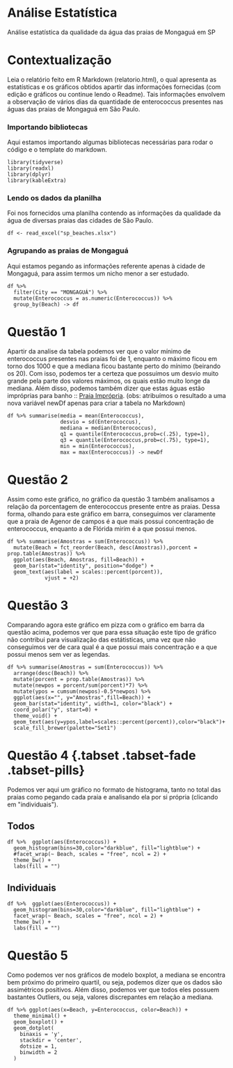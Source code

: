 # Análise Estatística
Análise estatística da qualidade da água das praias de Mongaguá em SP


# Contextualização
Leia o relatório feito em R Markdown (relatorio.html), o qual apresenta as estatísticas e os gráficos obtidos apartir das informações fornecidas (com edição e gráficos ou continue lendo o Readme). Tais informações envolvem a observação de vários dias da quantidade de enterococcus presentes nas águas das praias de Mongaguá em São Paulo.


### Importando bibliotecas
Aqui estamos importando algumas bibliotecas necessárias para rodar o código e o template do markdown.

```{r, warning=FALSE, message=FALSE}
library(tidyverse)
library(readxl)
library(dplyr)
library(kableExtra)
```

### Lendo os dados da planilha
Foi nos fornecidos uma planilha contendo as informações da qualidade da água de diversas praias das cidades de São Paulo.
```{r}
df <- read_excel("sp_beaches.xlsx")
```

### Agrupando as praias de Mongaguá
Aqui estamos pegando as informações referente apenas à cidade de Mongaguá, para assim termos um nicho menor a ser estudado.
```{r}
df %>% 
  filter(City == "MONGAGUÁ") %>% 
  mutate(Enterococcus = as.numeric(Enterococcus)) %>% 
  group_by(Beach) -> df
```

# Questão 1
Apartir da analise da tabela podemos ver que o valor mínimo de enterococcus presentes nas praias foi de 1, enquanto o máximo ficou em torno dos 1000 e que a mediana ficou bastante perto do mínimo (beirando os 20). Com isso, podemos ter a certeza que possuimos um desvio muito grande pela parte dos valores máximos, os quais estão muito longe da mediana. Além disso, podemos também dizer que estas águas estão impróprias para banho :: [Praia Imprópria](https://noticias.uol.com.br/saude/ultimas-noticias/redacao/2017/12/27/sp-e-rio-tem-72-praias-improprias-desrespeitar-alertas-e-um-risco-a-saude.htm).
(obs: atribuímos o resultado a uma nova variável newDf apenas para criar a tabela no Markdown)
```{r}
df %>% summarise(media = mean(Enterococcus),
                 desvio = sd(Enterococcus),
                 mediana = median(Enterococcus),
                 q1 = quantile(Enterococcus,prob=c(.25), type=1),
                 q3 = quantile(Enterococcus,prob=c(.75), type=1),
                 min = min(Enterococcus),
                 max = max(Enterococcus)) -> newDf
```

# Questão 2
Assim como este gráfico, no gráfico da questão 3 também analisamos a relação da porcentagem de enterococcus presente entre as praias. Dessa forma, olhando para este gráfico em barra, conseguimos ver claramente que a praia de Agenor de campos é a que mais possui concentração de enterococcus, enquanto a de Flórida mirim é a que possui menos.
```{r}
df %>% summarise(Amostras = sum(Enterococcus)) %>%
  mutate(Beach = fct_reorder(Beach, desc(Amostras)),porcent = prop.table(Amostras)) %>% 
  ggplot(aes(Beach, Amostras, fill=Beach)) +
  geom_bar(stat="identity", position="dodge") +
  geom_text(aes(label = scales::percent(porcent)),
            vjust = +2)
```

# Questão 3
Comparando agora este gráfico em pizza com o gráfico em barra da questão acima, podemos ver que para essa situação este tipo de gráfico não contribui para visualização das estátisticas, uma vez que não conseguimos ver de cara qual é a que possui mais concentração e a que possui menos sem ver as legendas.
```{r}
df %>% summarise(Amostras = sum(Enterococcus)) %>% 
  arrange(desc(Beach)) %>%
  mutate(porcent = prop.table(Amostras)) %>% 
  mutate(newpos = porcent/sum(porcent)*7) %>% 
  mutate(ypos = cumsum(newpos)-0.5*newpos) %>% 
  ggplot(aes(x="", y="Amostras",fill=Beach)) +
  geom_bar(stat="identity", width=1, color="black") +
  coord_polar("y", start=0) +
  theme_void() + 
  geom_text(aes(y=ypos,label=scales::percent(porcent)),color="black")+
  scale_fill_brewer(palette="Set1")
```

# Questão 4 {.tabset .tabset-fade .tabset-pills}
Podemos ver aqui um gráfico no formato de histograma, tanto no total das praias como pegando cada praia e analisando ela por si própria (clicando em "individuais").

## Todos

```{r}
df %>%  ggplot(aes(Enterococcus)) +
  geom_histogram(bins=30,color="darkblue", fill="lightblue") +
  #facet_wrap(~ Beach, scales = "free", ncol = 2) +
  theme_bw() +
  labs(fill = "")
```

## Individuais

```{r}
df %>%  ggplot(aes(Enterococcus)) +
  geom_histogram(bins=30,color="darkblue", fill="lightblue") +
  facet_wrap(~ Beach, scales = "free", ncol = 2) +
  theme_bw() +
  labs(fill = "")
```

# Questão 5
Como podemos ver nos gráficos de modelo boxplot, a mediana se encontra bem próximo do primeiro quartil, ou seja, podemos dizer que os dados são assimétricos positivos. Além disso, podemos ver que todos eles possuem bastantes Outliers, ou seja, valores discrepantes em relação a mediana.
```{r}
df %>% ggplot(aes(x=Beach, y=Enterococcus, color=Beach)) +
  theme_minimal() +
  geom_boxplot() +
  geom_dotplot(
    binaxis = 'y',
    stackdir = 'center',
    dotsize = 1,
    binwidth = 2
  )
```


